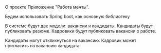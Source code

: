 О проекте
Приложение "Работа мечты".

Будем использовать Spring boot, как основную библиотеку

В системе будут две модели: вакансии и кандидаты. 
Кандидаты будут публиковать резюме. Кадровики будут публиковать вакансии о работе.

Кандидаты могут откликнуться на вакансию. Кадровик может пригласить на вакансию кандидата.